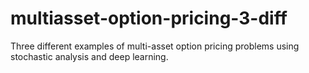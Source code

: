 # multiasset-option-pricing-3-diff
Three different examples of multi-asset option pricing problems using stochastic analysis and deep learning.
